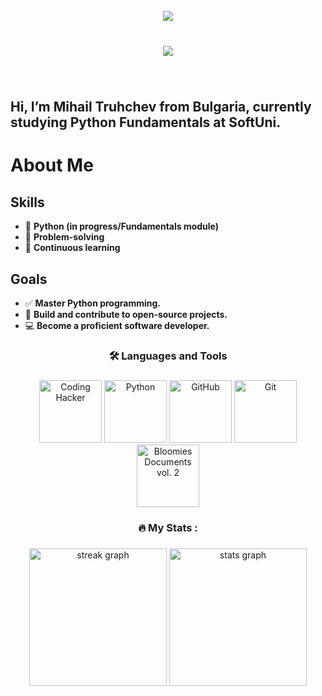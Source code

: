 <br clear="both">

<div align="center">
  <img align="center" src="https://visitor-badge.laobi.icu/badge?page_id=TruhchevMihail.TruhchevMihail&left_color=deepskyblue&right_color=palegreen&left_text=Profile%20Views" />
</div>

###

<div align="center">
  <br>
  <img src="https://readme-typing-svg.herokuapp.com?color=36BCF7&size=24&center=true&vCenter=true&lines=Welcome+to+my+GitHub!;I+love+coding+in+Python;Let%27s+build+something+amazing!" />
  <br>
</div>

###

<br clear="both">

<h2 align="left">Hi, I’m Mihail Truhchev from Bulgaria, currently studying Python Fundamentals at SoftUni.</h3>
 
# About Me  

## **Skills**  
- 🐍 **Python (in progress/Fundamentals module)**  
- 🧩 **Problem-solving**  
- 📘 **Continuous learning**  

## **Goals**  
- ✅ **Master Python programming.**  
- 🌟 **Build and contribute to open-source projects.**  
- 💻 **Become a proficient software developer.**  

<h3 align="center">🛠 Languages and Tools  </h3>

###

<div align="center">
  <img src="https://media2.giphy.com/media/v1.Y2lkPTc5MGI3NjExZTh3YXBwNDA1dHVoaWJ3Ymw2Nno5MzFpbHpvZWplbmNnc2JubXl6MyZlcD12MV9pbnRlcm5hbF9naWZfYnlfaWQmY3Q9Zw/78XCFBGOlS6keY1Bil/giphy.gif" alt="Coding Hacker" height="100">
  <img src="https://media.giphy.com/media/UtEd87cLAH789bR5sk/giphy.gif" alt="Python" height="100"> 
  <img src="https://media1.giphy.com/media/v1.Y2lkPTc5MGI3NjExcHd4eXo2MTZkYTM0N21mYnN3NGZkYnFyOWlmZDYwNzM1ZWJ2OHVzZCZlcD12MV9pbnRlcm5hbF9naWZfYnlfaWQmY3Q9Zw/du3J3cXyzhj75IOgvA/giphy.gif" alt="GitHub" height="100">
  <img src="https://media.giphy.com/media/kH1DBkPNyZPOk0BxrM/giphy.gif" alt="Git" height="100">
  <img src="https://media1.giphy.com/media/v1.Y2lkPTc5MGI3NjExY2swcjdjeTg0MDJvdTZibWNkZGhmbjQ4NGZrYTBpeWRjYnBmNGplbyZlcD12MV9pbnRlcm5hbF9naWZfYnlfaWQmY3Q9Zw/hKwCkDIGGoWEtm6PHm/giphy.gif" alt="Bloomies Documents vol. 2" height="100">
</div>

###

<h3 align="center">🔥   My Stats :</h3>

###

<div align="center">
  <img src="https://streak-stats.demolab.com?user=TruhchevMihail&locale=en&mode=daily&theme=dark&hide_border=false&border_radius=5&order=3" height="220" alt="streak graph" />
  <img src="https://github-readme-stats.vercel.app/api?username=TruhchevMihail&hide_title=true&hide_rank=true&show_icons=true&include_all_commits=true&count_private=true&disable_animations=false&theme=dark&locale=en&hide_border=false&order=1" height="220" alt="stats graph" />
</div>
